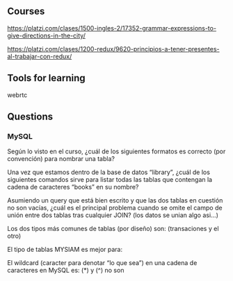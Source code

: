 ## Courses

https://platzi.com/clases/1500-ingles-2/17352-grammar-expressions-to-give-directions-in-the-city/

https://platzi.com/clases/1200-redux/9620-principios-a-tener-presentes-al-trabajar-con-redux/

## Tools for learning

webrtc

## Questions

### MySQL

Según lo visto en el curso, ¿cuál de los siguientes formatos es correcto (por convención) para nombrar una tabla?

Una vez que estamos dentro de la base de datos “library”, ¿cuál de los siguientes comandos sirve para listar todas las tablas que contengan la cadena de caracteres “books” en su nombre?

Asumiendo un query que está bien escrito y que las dos tablas en cuestión no son vacías, ¿cuál es el principal problema cuando se omite el campo de unión entre dos tablas tras cualquier JOIN? (los datos se unian algo asi...)

Los dos tipos más comunes de tablas (por diseño) son: (transaciones y el otro)

El tipo de tablas MYSIAM es mejor para:

El wildcard (caracter para denotar “lo que sea”) en una cadena de caracteres en MySQL es: (*) y (^)  no son
